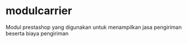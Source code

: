 # modulcarrier
Modul prestashop yang digunakan untuk menampilkan jasa pengiriman beserta biaya pengiriman
